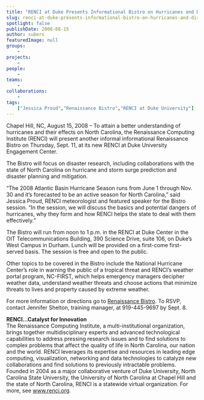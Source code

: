 ```yaml
---
title: "RENCI at Duke Presents Informational Bistro on Hurricanes and Disaster Planning"
slug: renci-at-duke-presents-informational-bistro-on-hurricanes-and-disaster-planning
spotlight: false
publishDate: 2008-08-15
author: subers
featuredImage: null
groups:
    - 
projects:
    - 
people:
    - 
teams: 
    - 
collaborations:
    - 
tags:
    ["Jessica Proud","Renaissance Bistro","RENCI at Duke University"]
---
```

<p>Chapel Hill, NC, August 15, 2008 – To attain a better understanding of hurricanes and their effects on North Carolina, the Renaissance Computing Institute (RENCI) will present another informal informational Renaissance Bistro on Thursday, Sept. 11, at its new RENCI at Duke University Engagement Center.<!--more--></p>
<p>The Bistro will focus on disaster research, including collaborations with the state of North Carolina on hurricane and storm surge prediction and disaster planning and mitigation.</p>
<p>“The 2008 Atlantic Basin Hurricane Season runs from June 1 through Nov. 30 and it’s forecasted to be an active season for North Carolina,” said Jessica Proud, RENCI meteorologist and featured speaker for the Bistro session. “In the session, we will discuss the basics and potential dangers of hurricanes, why they form and how RENCI helps the state to deal with them effectively.”</p>
<p>The Bistro will run from noon to 1 p.m. in the RENCI at Duke Center in the OIT Telecommunications Building, 390 Science Drive, suite 106, on Duke’s West Campus in Durham. Lunch will be provided on a first-come first-served basis. The session is free and open to the public.</p>
<p>Other topics to be covered in the Bistro include the National Hurricane Center’s role in warning the public of a tropical threat and RENCI’s weather portal program, NC-FIRST, which helps emergency managers decipher weather data, understand weather threats and choose actions that minimize threats to lives and property caused by extreme weather.</p>
<p>For more information or directions go to <a href="https://www.renci.org/focus-areas/education-and-outreach/renaissance-bistro">Renaissance Bistro</a>.  To RSVP, contact Jennifer Shelton, training manager, at 919-445-9697 by Sept.  8.</p>
<p><strong>RENCI…Catalyst for  Innovation</strong><br />
The Renaissance Computing Institute, a multi-institutional organization, brings together multidisciplinary experts and advanced technological capabilities to address pressing research issues and to find solutions to complex problems that affect the quality of life in North Carolina, our nation and the world. RENCI leverages its expertise and resources in leading edge computing, visualization, networking and data technologies to catalyze new collaborations and find solutions to previously intractable problems. Founded in 2004 as a major collaborative venture of Duke University, North Carolina State University, the University of North Carolina at Chapel Hill and the state of North Carolina, RENCI is a statewide virtual organization. For more, see <a href="https://www.renci.org/">www.renci.org</a>.</p>

